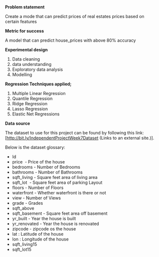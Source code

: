 
**Problem statement**

Create a mode that can predict prices of real estates prices based on certain features

**Metric for success**

A model that can predict house_prices with above 80% accuracy

**Experimental design**
1. Data cleaning
2. data understanding
3. Exploratory data analysis
4. Modelling

**Regression Techniques applied;**

1. Multiple Linear Regression
2. Quantile Regression
3. Ridge Regression
4. Lasso Regression
5. Elastic Net Regressions

**Data source**

The dataset to use for this project can be found by following this link: [http://bit.ly/IndependentProjectWeek7Dataset (Links to an external site.)]. 

Below is the dataset glossary:
*	Id 
*	price  - Price of the house
*	bedrooms - Number of Bedrooms
*	bathrooms - Number of Bathrooms
*	sqft_living - Square feet area of living area
*	sqft_lot  - Square feet area of parking Layout
*	floors - Number of Floors
*	waterfront - Whether waterfront is there or not
*	view - Number of Views
*	grade - Grades
*	sqft_above
*	sqft_basement - Square feet area off basement
*	yr_built - Year the house is built
*	yr_renovated - Year the house is renovated
*	zipcode - zipcode os the house
*	lat : Latitude of the house
*	lon : Longitude of the house
*	sqft_living15
*	sqft_lot15
